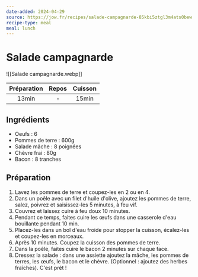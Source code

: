 ```yaml
---
date-added: 2024-04-29
source: https://jow.fr/recipes/salade-campagnarde-85kbi5ztgl3m4ats0bew
recipe-type: meal
meal: lunch
---
```


# Salade campagnarde

![[Salade campagnarde.webp]]

| Préparation | Repos | Cuisson |
|:-----------:|:-----:|:-------:|
|    13min    |   -   |  15min  |

## Ingrédients

- Oeufs : 6
- Pommes de terre : 600g
- Salade mâche : 8 poignées
- Chèvre frai : 80g
- Bacon : 8 tranches

## Préparation

1. Lavez les pommes de terre et coupez-les en 2 ou en 4.
2. Dans un poêle avec un filet d'huile d'olive, ajoutez les pommes de terre, salez, poivrez et saisissez-les 5 minutes, à feu vif.
3. Couvrez et laissez cuire à feu doux 10 minutes.
4. Pendant ce temps, faites cuire les œufs dans une casserole d'eau bouillante pendant 10 min.
5. Placez-les dans un bol d'eau froide pour stopper la cuisson, écalez-les et coupez-les en morceaux.
6. Après 10 minutes. Coupez la cuisson des pommes de terre.
7. Dans la poêle, faites cuire le bacon 2 minutes sur chaque face.
8. Dressez la salade : dans une assiette ajoutez la mâche, les pommes de terres, les œufs, le bacon et le chèvre. (Optionnel : ajoutez des herbes fraîches). C'est prêt !
